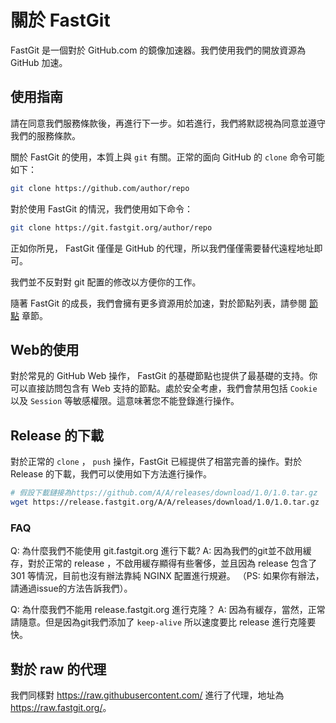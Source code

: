 # 關於 FastGit

FastGit 是一個對於 GitHub.com 的鏡像加速器。我們使用我們的開放資源為 GitHub 加速。

## 使用指南

請在同意我們服務條款後，再進行下一步。如若進行，我們將默認視為同意並遵守我們的服務條款。

關於 FastGit 的使用，本質上與 `git` 有關。正常的面向 GitHub 的 `clone` 命令可能如下：

```bash
git clone https://github.com/author/repo
```

對於使用 FastGit 的情況，我們使用如下命令：

```bash
git clone https://git.fastgit.org/author/repo
```

正如你所見， FastGit 僅僅是 GitHub 的代理，所以我們僅僅需要替代遠程地址即可。

我們並不反對對 git 配置的修改以方便你的工作。

隨著 FastGit 的成長，我們會擁有更多資源用於加速，對於節點列表，請參閱 [節點](../zh-cn/node.md) 章節。

## Web的使用

對於常見的 GitHub Web 操作， FastGit 的基礎節點也提供了最基礎的支持。你可以直接訪問包含有 Web 支持的節點。處於安全考慮，我們會禁用包括 `Cookie` 以及 `Session` 等敏感權限。這意味著您不能登錄進行操作。

## Release 的下載

對於正常的 `clone` ， `push` 操作，FastGit 已經提供了相當完善的操作。對於 Release 的下載，我們可以使用如下方法進行操作。

```bash
# 假設下載鏈接為https://github.com/A/A/releases/download/1.0/1.0.tar.gz
wget https://release.fastgit.org/A/A/releases/download/1.0/1.0.tar.gz
```

### FAQ

Q: 為什麼我們不能使用 git.fastgit.org 進行下載?
A: 因為我們的git並不啟用緩存，對於正常的 release ，不啟用緩存顯得有些奢侈，並且因為 release 包含了 301 等情況，目前也沒有辦法靠純 NGINX 配置進行規避。
（PS: 如果你有辦法，請通過issue的方法告訴我們）。

Q: 為什麼我們不能用 release.fastgit.org 進行克隆？
A: 因為有緩存，當然，正常請隨意。但是因為git我們添加了 `keep-alive` 所以速度要比 release 進行克隆要快。

## 對於 raw 的代理

我們同樣對 <https://raw.githubusercontent.com/> 進行了代理，地址為 <https://raw.fastgit.org/>。
